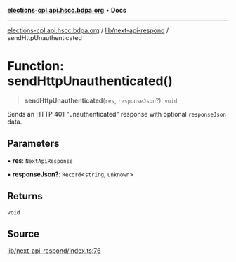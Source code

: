 [**elections-cpl.api.hscc.bdpa.org**](../../../README.md) • **Docs**

***

[elections-cpl.api.hscc.bdpa.org](../../../README.md) / [lib/next-api-respond](../README.md) / sendHttpUnauthenticated

# Function: sendHttpUnauthenticated()

> **sendHttpUnauthenticated**(`res`, `responseJson`?): `void`

Sends an HTTP 401 "unauthenticated" response with optional `responseJson`
data.

## Parameters

• **res**: `NextApiResponse`

• **responseJson?**: `Record`\<`string`, `unknown`\>

## Returns

`void`

## Source

[lib/next-api-respond/index.ts:76](https://github.com/nhscc/elections_cpl.api.hscc.bdpa.org/blob/46ed5b306a3fd199be2bd28706c3da03542c6da3/lib/next-api-respond/index.ts#L76)
